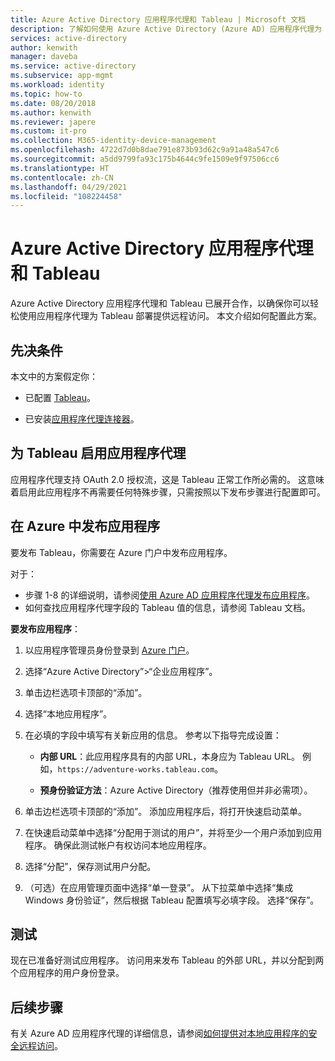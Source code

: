 ```yaml
---
title: Azure Active Directory 应用程序代理和 Tableau | Microsoft 文档
description: 了解如何使用 Azure Active Directory (Azure AD) 应用程序代理为 Tableau 部署提供远程访问。
services: active-directory
author: kenwith
manager: daveba
ms.service: active-directory
ms.subservice: app-mgmt
ms.workload: identity
ms.topic: how-to
ms.date: 08/20/2018
ms.author: kenwith
ms.reviewer: japere
ms.custom: it-pro
ms.collection: M365-identity-device-management
ms.openlocfilehash: 4722d7d0b8dae791e873b93d62c9a91a48a547c6
ms.sourcegitcommit: a5dd9799fa93c175b4644c9fe1509e9f97506cc6
ms.translationtype: HT
ms.contentlocale: zh-CN
ms.lasthandoff: 04/29/2021
ms.locfileid: "108224458"
---
```

# <a name="azure-active-directory-application-proxy-and-tableau"></a>Azure Active Directory 应用程序代理和 Tableau 

Azure Active Directory 应用程序代理和 Tableau 已展开合作，以确保你可以轻松使用应用程序代理为 Tableau 部署提供远程访问。 本文介绍如何配置此方案。  

## <a name="prerequisites"></a>先决条件 

本文中的方案假定你：

- 已配置 [Tableau](https://onlinehelp.tableau.com/current/server/en-us/proxy.htm#azure)。 

- 已安装[应用程序代理连接器](../app-proxy/application-proxy-add-on-premises-application.md)。 

 
## <a name="enabling-application-proxy-for-tableau"></a>为 Tableau 启用应用程序代理 

应用程序代理支持 OAuth 2.0 授权流，这是 Tableau 正常工作所必需的。 这意味着启用此应用程序不再需要任何特殊步骤，只需按照以下发布步骤进行配置即可。


## <a name="publish-your-applications-in-azure"></a>在 Azure 中发布应用程序 

要发布 Tableau，你需要在 Azure 门户中发布应用程序。

对于：

- 步骤 1-8 的详细说明，请参阅[使用 Azure AD 应用程序代理发布应用程序](../app-proxy/application-proxy-add-on-premises-application.md)。 
- 如何查找应用程序代理字段的 Tableau 值的信息，请参阅 Tableau 文档。  

**要发布应用程序**： 


1. 以应用程序管理员身份登录到 [Azure 门户](https://portal.azure.com)。 

2. 选择“Azure Active Directory”>“企业应用程序”。 

3. 单击边栏选项卡顶部的“添加”。 

4. 选择“本地应用程序”。 

5. 在必填的字段中填写有关新应用的信息。 参考以下指导完成设置： 

    - **内部 URL**：此应用程序具有的内部 URL，本身应为 Tableau URL。 例如，`https://adventure-works.tableau.com`。 

    - **预身份验证方法**：Azure Active Directory（推荐使用但并非必需项）。 

6. 单击边栏选项卡顶部的“添加”。 添加应用程序后，将打开快速启动菜单。 

7. 在快速启动菜单中选择“分配用于测试的用户”，并将至少一个用户添加到应用程序。 确保此测试帐户有权访问本地应用程序。 

8. 选择“分配”，保存测试用户分配。 

9. （可选）在应用管理页面中选择“单一登录”。 从下拉菜单中选择“集成 Windows 身份验证”，然后根据 Tableau 配置填写必填字段。 选择“保存”。 

 

## <a name="testing"></a>测试 

现在已准备好测试应用程序。 访问用来发布 Tableau 的外部 URL，并以分配到两个应用程序的用户身份登录。



## <a name="next-steps"></a>后续步骤

有关 Azure AD 应用程序代理的详细信息，请参阅[如何提供对本地应用程序的安全远程访问](application-proxy.md)。

